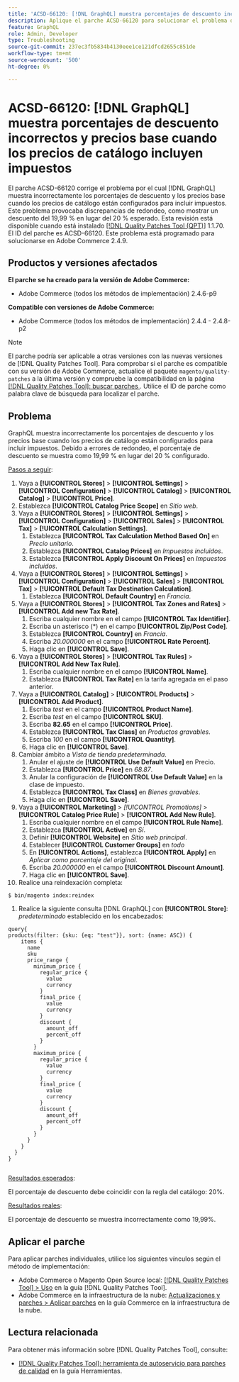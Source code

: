 ```yaml
---
title: 'ACSD-66120: [!DNL GraphQL] muestra porcentajes de descuento incorrectos y precios base cuando los precios de catálogo incluyen impuestos'
description: Aplique el parche ACSD-66120 para solucionar el problema de Adobe Commerce donde [!DNL GraphQL] muestra incorrectamente los porcentajes de descuento y los precios base cuando los precios de catálogo están configurados para incluir impuestos. Este problema provocaba discrepancias de redondeo, como mostrar un descuento del 19,99 % en lugar del 20 % esperado.
feature: GraphQL
role: Admin, Developer
type: Troubleshooting
source-git-commit: 237ec3fb5834b4130eee1ce121dfcd2655c851de
workflow-type: tm+mt
source-wordcount: '500'
ht-degree: 0%

---
```



# ACSD-66120: [!DNL GraphQL] muestra porcentajes de descuento incorrectos y precios base cuando los precios de catálogo incluyen impuestos

El parche ACSD-66120 corrige el problema por el cual [!DNL GraphQL] muestra incorrectamente los porcentajes de descuento y los precios base cuando los precios de catálogo están configurados para incluir impuestos. Este problema provocaba discrepancias de redondeo, como mostrar un descuento del 19,99 % en lugar del 20 % esperado. Esta revisión está disponible cuando está instalado [[!DNL Quality Patches Tool (QPT)]](/help/tools/quality-patches-tool/quality-patches-tool-to-self-serve-quality-patches.md) 1.1.70. El ID del parche es ACSD-66120. Este problema está programado para solucionarse en Adobe Commerce 2.4.9.

## Productos y versiones afectados

**El parche se ha creado para la versión de Adobe Commerce:**

* Adobe Commerce (todos los métodos de implementación) 2.4.6-p9

**Compatible con versiones de Adobe Commerce:**

* Adobe Commerce (todos los métodos de implementación) 2.4.4 - 2.4.8-p2

>[!NOTE]
>
>El parche podría ser aplicable a otras versiones con las nuevas versiones de [!DNL Quality Patches Tool]. Para comprobar si el parche es compatible con su versión de Adobe Commerce, actualice el paquete `magento/quality-patches` a la última versión y compruebe la compatibilidad en la página [[!DNL Quality Patches Tool]: buscar parches &#x200B;](https://experienceleague.adobe.com/tools/commerce-quality-patches/index.html). Utilice el ID de parche como palabra clave de búsqueda para localizar el parche.

## Problema

GraphQL muestra incorrectamente los porcentajes de descuento y los precios base cuando los precios de catálogo están configurados para incluir impuestos. Debido a errores de redondeo, el porcentaje de descuento se muestra como 19,99 % en lugar del 20 % configurado.

<u>Pasos a seguir</u>:

1. Vaya a **[!UICONTROL Stores]** > **[!UICONTROL Settings]** > **[!UICONTROL Configuration]** > **[!UICONTROL Catalog]** > **[!UICONTROL Catalog]** > **[!UICONTROL Price]**.
1. Establezca **[!UICONTROL Catalog Price Scope]** en *Sitio web*.
1. Vaya a **[!UICONTROL Stores]** > **[!UICONTROL Settings]** > **[!UICONTROL Configuration]** > **[!UICONTROL Sales]** > **[!UICONTROL Tax]** > **[!UICONTROL Calculation Settings]**.
   1. Establezca **[!UICONTROL Tax Calculation Method Based On]** en *Precio unitario*.
   1. Establezca **[!UICONTROL Catalog Prices]** en *Impuestos incluidos*.
   1. Establezca **[!UICONTROL Apply Discount On Prices]** en *Impuestos incluidos*.
1. Vaya a **[!UICONTROL Stores]** > **[!UICONTROL Settings]** > **[!UICONTROL Configuration]** > **[!UICONTROL Sales]** > **[!UICONTROL Tax]** > **[!UICONTROL Default Tax Destination Calculation]**.
   1. Establezca **[!UICONTROL Default Country]** en *Francia*.
1. Vaya a **[!UICONTROL Stores]** > **[!UICONTROL Tax Zones and Rates]** > **[!UICONTROL Add new Tax Rate]**.
   1. Escriba cualquier nombre en el campo **[!UICONTROL Tax Identifier]**.
   1. Escriba un asterisco (*) en el campo **[!UICONTROL Zip/Post Code]**.
   1. Establezca **[!UICONTROL Country]** en *Francia*.
   1. Escriba *20.000000* en el campo **[!UICONTROL Rate Percent]**.
   1. Haga clic en **[!UICONTROL Save]**.
1. Vaya a **[!UICONTROL Stores]** > **[!UICONTROL Tax Rules]** > **[!UICONTROL Add New Tax Rule]**.
   1. Escriba cualquier nombre en el campo **[!UICONTROL Name]**.
   1. Establezca **[!UICONTROL Tax Rate]** en la tarifa agregada en el paso anterior.
1. Vaya a **[!UICONTROL Catalog]** > **[!UICONTROL Products]** > **[!UICONTROL Add Product]**.
   1. Escriba *test* en el campo **[!UICONTROL Product Name]**.
   1. Escriba *test* en el campo **[!UICONTROL SKU]**.
   1. Escriba **82.65** en el campo **[!UICONTROL Price]**.
   1. Establezca **[!UICONTROL Tax Class]** en *Productos gravables*.
   1. Escriba *100* en el campo **[!UICONTROL Quantity]**.
   1. Haga clic en **[!UICONTROL Save]**.
1. Cambiar ámbito a *Vista de tienda predeterminada*.
   1. Anular el ajuste de **[!UICONTROL Use Default Value]** en Precio.
   1. Establezca **[!UICONTROL Price]** en *68.87*.
   1. Anular la configuración de **[!UICONTROL Use Default Value]** en la clase de impuesto.
   1. Establezca **[!UICONTROL Tax Class]** en *Bienes gravables*. 
   1. Haga clic en **[!UICONTROL Save]**.
1. Vaya a **[!UICONTROL Marketing]** > *[!UICONTROL Promotions]* > **[!UICONTROL Catalog Price Rule]** > **[!UICONTROL Add New Rule]**.
   1. Escriba cualquier nombre en el campo **[!UICONTROL Rule Name]**.
   1. Establezca **[!UICONTROL Active]** en *Sí*.
   1. Definir **[!UICONTROL Website]** en *Sitio web principal*.
   1. Establecer **[!UICONTROL Customer Groups]** en *todo*
   1. En **[!UICONTROL Actions]**, establezca **[!UICONTROL Apply]** en *Aplicar como porcentaje del original*.
   1. Escriba *20.000000* en el campo **[!UICONTROL Discount Amount]**.
   1. Haga clic en **[!UICONTROL Save]**.
1. Realice una reindexación completa:

```
$ bin/magento index:reindex
```

1. Realice la siguiente consulta [!DNL GraphQL] con **[!UICONTROL Store]**: *predeterminado* establecido en los encabezados:

```
query{
products(filter: {sku: {eq: "test"}}, sort: {name: ASC}) {
    items {
      name
      sku
      price_range {
        minimum_price {
          regular_price {
            value
            currency
          }
          final_price {
            value
            currency
          }
          discount {
            amount_off
            percent_off
          }
        }
        maximum_price {
          regular_price {
            value
            currency
          }
          final_price {
            value
            currency
          }
          discount {
            amount_off
            percent_off
          }
        }
      }
    }
  }
}
  
```

<u>Resultados esperados</u>:

El porcentaje de descuento debe coincidir con la regla del catálogo: 20%.

<u>Resultados reales</u>:

El porcentaje de descuento se muestra incorrectamente como 19,99%.

## Aplicar el parche

Para aplicar parches individuales, utilice los siguientes vínculos según el método de implementación:

* Adobe Commerce o Magento Open Source local: [[!DNL Quality Patches Tool] > Uso](/help/tools/quality-patches-tool/usage.md) en la guía [!DNL Quality Patches Tool].
* Adobe Commerce en la infraestructura de la nube: [Actualizaciones y parches > Aplicar parches](https://experienceleague.adobe.com/docs/commerce-cloud-service/user-guide/develop/upgrade/apply-patches.html) en la guía Commerce en la infraestructura de la nube.

## Lectura relacionada

Para obtener más información sobre [!DNL Quality Patches Tool], consulte:

* [[!DNL Quality Patches Tool]: herramienta de autoservicio para parches de calidad](/help/tools/quality-patches-tool/quality-patches-tool-to-self-serve-quality-patches.md) en la guía Herramientas.
